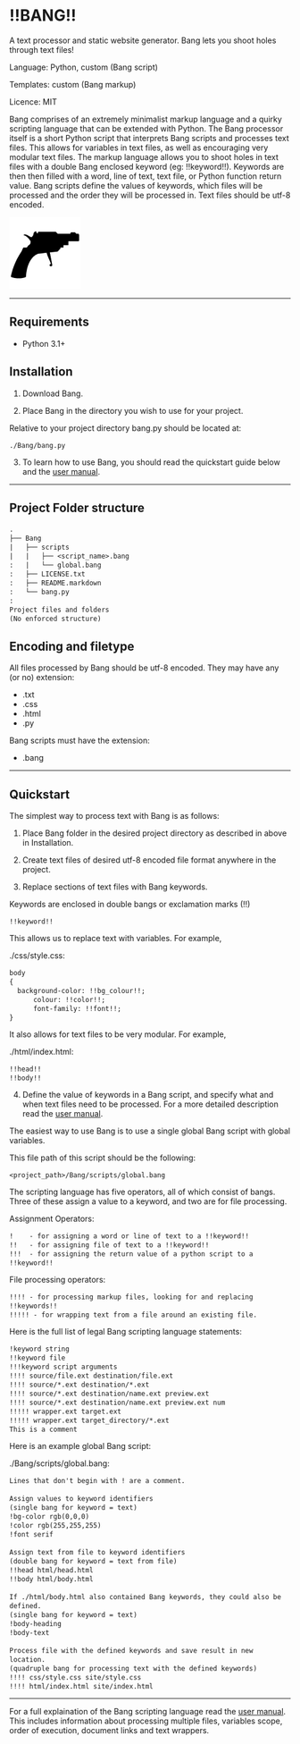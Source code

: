 !!BANG!!
========
A text processor and static website generator.
Bang lets you shoot holes through text files!

Language: Python, custom (Bang script)

Templates: custom (Bang markup)

Licence: MIT

Bang comprises of an extremely minimalist markup language
and a quirky scripting language that can be extended with Python.
The Bang processor itself is a short Python script 
that interprets Bang scripts and processes text files. 
This allows for variables in text files,
as well as encouraging very modular text files.
The markup language allows you to shoot holes in text files 
with a double Bang enclosed keyword (eg: !!keyword!!).
Keywords are then then filled with a word, line of text, text file, 
or Python function return value. 
Bang scripts define the values of keywords, which files will be processed
and the order they will be processed in.
Text files should be utf-8 encoded.

![Bang logo](extra/logo.png "Bang logo")

--------------------------------------------------------------------------------

Requirements
------------
 - Python 3.1+

Installation
------------
1) Download Bang.

2) Place Bang in the directory you wish to use for your project.

Relative to your project directory bang.py should be located at:

    ./Bang/bang.py

3) To learn how to use Bang, you should read the quickstart guide below 
and the [user manual](./user_manual.markdown).

--------------------------------------------------------------------------------

Project Folder structure
------------------------
    .
    ├── Bang
    |   ├── scripts
    |   |   ├── <script_name>.bang
    :   |   └── global.bang
    :   ├── LICENSE.txt
    :   ├── README.markdown
    :   └── bang.py
    :
    Project files and folders 
    (No enforced structure)

Encoding and filetype
---------------------
All files processed by Bang should be utf-8 encoded.
They may have any (or no) extension:
 - .txt
 - .css 
 - .html 
 - .py

Bang scripts must have the extension:
 - .bang

--------------------------------------------------------------------------------
Quickstart
----------
The simplest way to process text with Bang is as follows:

1) Place Bang folder in the desired project directory as described in above in Installation.

2) Create text files of desired utf-8 encoded file format anywhere in the project.

3) Replace sections of text files with Bang keywords.

Keywords are enclosed in double bangs or exclamation marks (!!)

    !!keyword!!

This allows us to replace text with variables. For example, 

./css/style.css:

    body
    {
      background-color: !!bg_colour!!;
		  colour: !!color!!;
		  font-family: !!font!!;
    }

It also allows for text files to be very modular. For example,

./html/index.html:

    !!head!!
    !!body!!

4) Define the value of keywords in a Bang script, 
and specify what and when text files need to be processed.
For a more detailed description read the [user manual](./user_manual.txt).

The easiest way to use Bang is to use a single global Bang script with global variables.

This file path of this script should be the following:

    <project_path>/Bang/scripts/global.bang

The scripting language has five operators, all of which consist of bangs.
Three of these assign a value to a keyword, and two are for file processing.

Assignment Operators:

    !    - for assigning a word or line of text to a !!keyword!!
    !!   - for assigning file of text to a !!keyword!!
    !!!  - for assigning the return value of a python script to a !!keyword!!

File processing operators:

    !!!! - for processing markup files, looking for and replacing !!keywords!!
    !!!!! - for wrapping text from a file around an existing file.

Here is the full list of legal Bang scripting language statements:

    !keyword string
    !!keyword file
    !!!keyword script arguments
    !!!! source/file.ext destination/file.ext
    !!!! source/*.ext destination/*.ext
    !!!! source/*.ext destination/name.ext preview.ext
    !!!! source/*.ext destination/name.ext preview.ext num
    !!!!! wrapper.ext target.ext
    !!!!! wrapper.ext target_directory/*.ext
    This is a comment

Here is an example global Bang script:

./Bang/scripts/global.bang:

    Lines that don't begin with ! are a comment.
    
    Assign values to keyword identifiers 
    (single bang for keyword = text)
    !bg-color rgb(0,0,0)
    !color rgb(255,255,255)
    !font serif
    
    Assign text from file to keyword identifiers
    (double bang for keyword = text from file)
    !!head html/head.html
    !!body html/body.html
    
    If ./html/body.html also contained Bang keywords, they could also be defined.
    (single bang for keyword = text)
    !body-heading
    !body-text 
    
    Process file with the defined keywords and save result in new location.
    (quadruple bang for processing text with the defined keywords)
    !!!! css/style.css site/style.css
    !!!! html/index.html site/index.html

--------------------------------------------------------------------------------

For a full explaination of the Bang scripting language read the [user manual](./user_manual.markdown).
This includes information about processing multiple files, 
variables scope, order of execution, document links and text wrappers.
